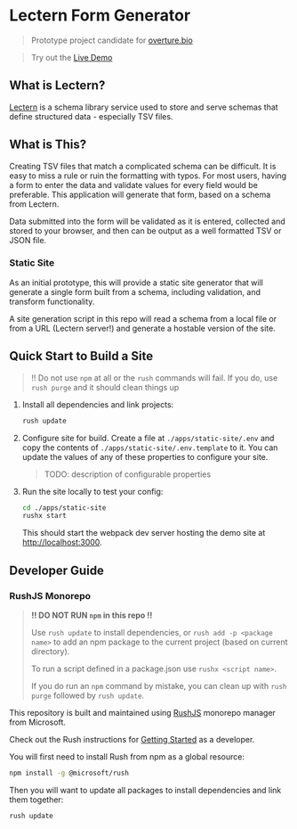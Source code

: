 # Lectern Form Generator

> Prototype project candidate for [overture.bio](https://overture.bio)

> Try out the [Live Demo](https://lectern-form-demo.web.app/)

## What is Lectern?

[Lectern](https://github.com/overture-stack/lectern) is a schema library service used to store and serve schemas that define structured data - especially TSV files.

## What is This?

Creating TSV files that match a complicated schema can be difficult. It is easy to miss a rule or ruin the formatting with typos. For most users, having a form to enter the data and validate values for every field would be preferable. This application will generate that form, based on a schema from Lectern.

Data submitted into the form will be validated as it is entered, collected and stored to your browser, and then can be output as a well formatted TSV or JSON file.

### Static Site

As an initial prototype, this will provide a static site generator that will generate a single form built from a schema, including validation, and transform functionality.

A site generation script in this repo will read a schema from a local file or from a URL (Lectern server!) and generate a hostable version of the site.

## Quick Start to Build a Site

> !! Do not use `npm` at all or the `rush` commands will fail. If you do, use `rush purge` and it should clean things up

1. Install all dependencies and link projects:
    ```sh
    rush update
    ```

1. Configure site for build.
    Create a file at `./apps/static-site/.env` and copy the contents of `./apps/static-site/.env.template` to it. You can update the values of any of these properties to configure your site.

    > TODO: description of configurable properties

1. Run the site locally to test your config:
    ```sh
    cd ./apps/static-site
    rushx start
    ```

    This should start the webpack dev server hosting the demo site at [http://localhost:3000](http://localhost:3000).

## Developer Guide
### RushJS Monorepo

> **!! DO NOT RUN `npm` in this repo !!**
> 
> Use `rush update` to install dependencies, or `rush add -p <package name>` to add an npm package to the current project (based on current directory).
>
> To run a script defined in a package.json use `rushx <script name>`.
>
> If you do run an `npm` command by mistake, you can clean up with `rush purge` followed by `rush update`.

This repository is built and maintained using [RushJS](https://rushjs.io/) monorepo manager from Microsoft.

Check out the Rush instructions for [Getting Started](https://rushjs.io/pages/developer/new_developer/) as a developer.

You will first need to install Rush from npm as a global resource:

```sh
npm install -g @microsoft/rush
```

Then you will want to update all packages to install dependencies and link them together:

```sh
rush update
```
